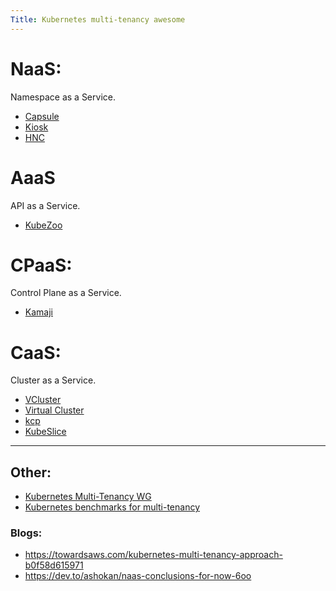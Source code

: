 ```yaml
---
Title: Kubernetes multi-tenancy awesome
---
```


# NaaS:
Namespace as a Service.

* [Capsule](https://github.com/clastix/capsule)
* [Kiosk](https://github.com/loft-sh/kiosk)
* [HNC](https://github.com/kubernetes-sigs/hierarchical-namespaces)

# AaaS
API as a Service.

* [KubeZoo](https://github.com/kubewharf/kubezoo)

# CPaaS:
Control Plane as a Service.

* [Kamaji](https://github.com/clastix/kamaji)

# CaaS:
Cluster as a Service.

* [VCluster](https://github.com/loft-sh/vcluster)
* [Virtual Cluster](https://github.com/kubernetes-sigs/cluster-api-provider-nested/tree/main/virtualcluster)
* [kcp](https://github.com/kcp-dev/kcp)
* [KubeSlice](https://github.com/kubeslice)

---

## Other:
* [Kubernetes Multi-Tenancy WG](https://github.com/kubernetes-sigs/multi-tenancy)
* [Kubernetes benchmarks for multi-tenancy](https://github.com/kubernetes-sigs/multi-tenancy/tree/master/benchmarks)

### Blogs:
* https://towardsaws.com/kubernetes-multi-tenancy-approach-b0f58d615971
* https://dev.to/ashokan/naas-conclusions-for-now-6oo
